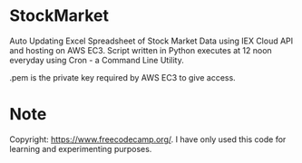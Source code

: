 # StockMarket
Auto Updating Excel Spreadsheet of Stock Market Data using IEX Cloud API and hosting on AWS EC3.
Script written in Python executes at 12 noon everyday using Cron - a Command Line Utility.

.pem is the private key required by AWS EC3 to give access.

# Note
Copyright: https://www.freecodecamp.org/.
I have only used this code for learning and experimenting purposes.
